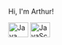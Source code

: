 <!-- ArthurZapater's GitHub Profile README -->

<p align="left">
  Hi, I'm Arthur!
</p>

<p> 
  <img  height= 30 width= 40 src="https://cdn.jsdelivr.net/gh/devicons/devicon@latest/icons/java/java-plain.svg" alt="Java"/>
  <img  height= 30 width= 40 src="https://cdn.jsdelivr.net/gh/devicons/devicon@latest/icons/javascript/javascript-original.svg" alt="JavaScript"/>  
</p>
  
